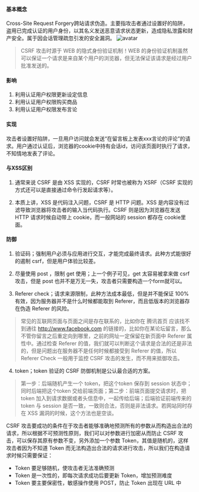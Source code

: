 #### 基本概念
Cross-Site Request Forgery跨站请求伪造。主要指攻击者通过设置好的陷阱，盗用已完成认证的用户身份，以其名义发送恶意请求状态更新，造成隐私泄露和财产安全。属于因会话管理疏忽引发的安全漏洞。
![avatar](https://user-gold-cdn.xitu.io/2017/10/11/ea16ef6642f4e35b5beca485a8847781?imageView2/0/w/1280/h/960/format/webp/ignore-error/1)

> CSRF 攻击时源于 WEB 的隐式身份验证机制！WEB 的身份验证机制虽然可以保证一个请求是来自某个用户的浏览器，但无法保证该请求是经过用户批准发送的。

#### 影响
1. 利用认证用户权限更新设定信息
2. 利用认证用户权限购买商品
3. 利用认证用户权限发布言论

#### 实现
攻击者设置好陷阱，一旦用户访问就会发送“在留言板上发表xxx言论的评论”的请求。用户通过认证后，浏览器的cookie中持有会话id，访问该页面时执行了请求，不知情地发表了评论。

#### 与XSS区别
1. 通常来说 CSRF 是由 XSS 实现的，CSRF 时常也被称为      XSRF（CSRF 实现的方式还可以是直接通过命令行发起请求等）。

2. 本质上讲，XSS 是代码注入问题，CSRF 是 HTTP 问题。XSS 是内容没有过滤导致浏览器将攻击者的输入当代码执行。CSRF 则是因为浏览器在发送 HTTP 请求时候自动带上 cookie，而一般网站的 session 都存在 cookie里面。

#### 防御
1. 验证码；强制用户必须与应用进行交互，才能完成最终请求。此种方式能很好的遏制 csrf，但是用户体验比较差。

2. 尽量使用 post ，限制 get 使用；上一个例子可见，get 太容易被拿来做 csrf 攻击，但是 post 也并不是万无一失，攻击者只需要构造一个form就可以。

3. Referer check；请求来源限制，此种方法成本最低，但是并不能保证 100% 有效，因为服务器并不是什么时候都能取到 Referer，而且低版本的浏览器存在伪造 Referer 的风险。
> 常见的互联网页面与页面之间是存在联系的，比如你在 腾讯首页 应该找不到通往 http://www.facebook.com 的链接的，比如你在某论坛留言，那么不管你留言之后重定向到哪里，之前的网址一定保留在新页面中 Referer 属性中。通过检查 Referer 的值，我们就可以判断这个请求是合法的还是非法的，但是问题出在服务器不是任何时候都接受到 Referer 的值，所以 Referer Check 一般用于监控 CSRF 攻击的发生，而不用来抵御攻击。

4. token；token 验证的 CSRF 防御机制是公认最合适的方案。
>第一步：后端随机产生一个 token，把这个token 保存到 session 状态中；同时后端把这个token 交给前端页面；第二步：前端页面提交请求时，把 token 加入到请求数据或者头信息中，一起传给后端；后端验证前端传来的 token 与 session 是否一致，一致则合法，否则是非法请求。若网站同时存在 XSS 漏洞的时候，这个方法也是空谈。

CSRF 攻击要成功的条件在于攻击者能够准确地预测所有的参数从而构造出合法的请求，所以根据不可预测性原则，我们可以对参数进行加密从而防止 CSRF 攻击，可以保存其原有参数不变，另外添加一个参数 Token，其值是随机的，这样攻击者因为不知道 Token 而无法构造出合法的请求进行攻击，所以我们在构造请求时候只需要保证：
* Token 要足够随机，使攻击者无法准确预测
* Token 是一次性的，即每次请求成功后要更新 Token，增加预测难度
* Token 要主要保密性，敏感操作使用 POST，防止 Token 出现在 URL 中
